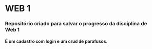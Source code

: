 # WEB 1

### Repositório criado para salvar o progresso da disciplina de Web 1

#### É um cadastro com login e um crud de parafusos.
